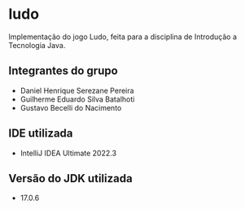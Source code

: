 # ludo

Implementação do jogo Ludo, feita para a disciplina
de Introdução a Tecnologia Java.

## Integrantes do grupo

* Daniel Henrique Serezane Pereira
* Guilherme Eduardo Silva Batalhoti
* Gustavo Becelli do Nacimento

## IDE utilizada

* IntelliJ IDEA Ultimate 2022.3

## Versão do JDK utilizada

* 17.0.6